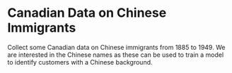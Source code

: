 # Canadian Data on Chinese Immigrants
Collect some Canadian data on Chinese immigrants from 1885 to 1949. We are interested in the Chinese names as these can be used to train a model to identify customers with a Chinese background.
